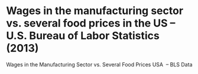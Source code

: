 # Wages in the manufacturing sector vs. several food prices in the US – U.S. Bureau of Labor Statistics (2013)

Wages in the Manufacturing Sector vs. Several Food Prices USA  – BLS Data